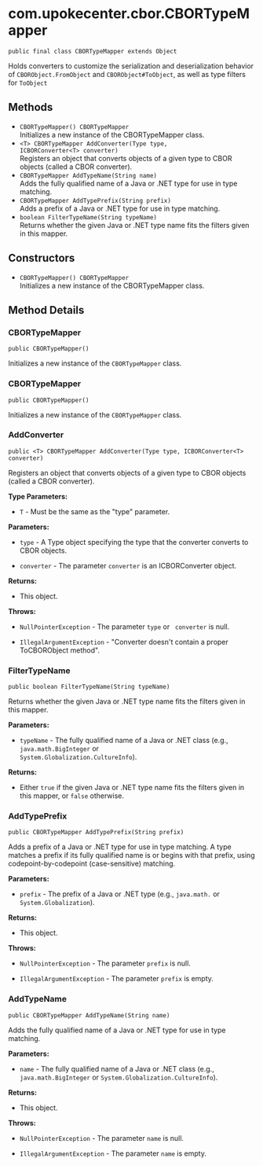 # com.upokecenter.cbor.CBORTypeMapper

    public final class CBORTypeMapper extends Object

Holds converters to customize the serialization and deserialization behavior
 of <code>CBORObject.FromObject</code> and <code>CBORObject#ToObject</code>, as
 well as type filters for <code>ToObject</code>

## Methods

* `CBORTypeMapper() CBORTypeMapper`<br>
 Initializes a new instance of the CBORTypeMapper class.
* `<T> CBORTypeMapper AddConverter​(Type type,
            ICBORConverter<T> converter)`<br>
 Registers an object that converts objects of a given type to CBOR objects
 (called a CBOR converter).
* `CBORTypeMapper AddTypeName​(String name)`<br>
 Adds the fully qualified name of a Java or .NET type for use in type
 matching.
* `CBORTypeMapper AddTypePrefix​(String prefix)`<br>
 Adds a prefix of a Java or .NET type for use in type matching.
* `boolean FilterTypeName​(String typeName)`<br>
 Returns whether the given Java or .NET type name fits the filters given in
 this mapper.

## Constructors

* `CBORTypeMapper() CBORTypeMapper`<br>
 Initializes a new instance of the CBORTypeMapper class.

## Method Details

### CBORTypeMapper
    public CBORTypeMapper()
Initializes a new instance of the <code>CBORTypeMapper</code> class.
### CBORTypeMapper
    public CBORTypeMapper()
Initializes a new instance of the <code>CBORTypeMapper</code> class.
### AddConverter
    public <T> CBORTypeMapper AddConverter​(Type type, ICBORConverter<T> converter)
Registers an object that converts objects of a given type to CBOR objects
 (called a CBOR converter).

**Type Parameters:**

* <code>T</code> - Must be the same as the "type" parameter.

**Parameters:**

* <code>type</code> - A Type object specifying the type that the converter converts to
 CBOR objects.

* <code>converter</code> - The parameter <code>converter</code> is an ICBORConverter
 object.

**Returns:**

* This object.

**Throws:**

* <code>NullPointerException</code> - The parameter <code>type</code> or <code>
 converter</code> is null.

* <code>IllegalArgumentException</code> - "Converter doesn't contain a proper
 ToCBORObject method".

### FilterTypeName
    public boolean FilterTypeName​(String typeName)
Returns whether the given Java or .NET type name fits the filters given in
 this mapper.

**Parameters:**

* <code>typeName</code> - The fully qualified name of a Java or .NET class (e.g.,
 <code>java.math.BigInteger</code> or <code>
 System.Globalization.CultureInfo</code>).

**Returns:**

* Either <code>true</code> if the given Java or .NET type name fits the
 filters given in this mapper, or <code>false</code> otherwise.

### AddTypePrefix
    public CBORTypeMapper AddTypePrefix​(String prefix)
Adds a prefix of a Java or .NET type for use in type matching. A type
 matches a prefix if its fully qualified name is or begins with that
 prefix, using codepoint-by-codepoint (case-sensitive) matching.

**Parameters:**

* <code>prefix</code> - The prefix of a Java or .NET type (e.g., `java.math.` or
 `System.Globalization`).

**Returns:**

* This object.

**Throws:**

* <code>NullPointerException</code> - The parameter <code>prefix</code> is null.

* <code>IllegalArgumentException</code> - The parameter <code>prefix</code> is empty.

### AddTypeName
    public CBORTypeMapper AddTypeName​(String name)
Adds the fully qualified name of a Java or .NET type for use in type
 matching.

**Parameters:**

* <code>name</code> - The fully qualified name of a Java or .NET class (e.g., <code>
 java.math.BigInteger</code> or <code>System.Globalization.CultureInfo</code>).

**Returns:**

* This object.

**Throws:**

* <code>NullPointerException</code> - The parameter <code>name</code> is null.

* <code>IllegalArgumentException</code> - The parameter <code>name</code> is empty.
